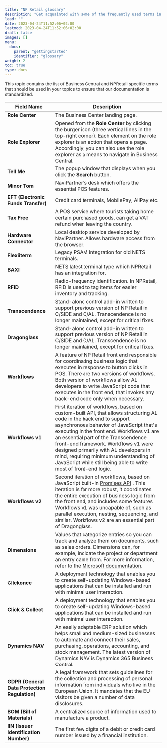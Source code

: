 ```yaml
---
title: "NP Retail glossary"
description: "Get acquainted with some of the frequently used terms in NaviPartner's solutions."
lead: ""
date: 2023-04-24T11:52:06+02:00
lastmod: 2023-04-24T11:52:06+02:00
draft: false
images: []
menu:
  docs:
    parent: "gettingstarted"
    identifier: "glossary"
weight: 2
toc: true
type: docs
---
```


This topic contains the list of Business Central and NPRetail specific terms that should be used in your topics to ensure that our documentation is standardized.

| Field Name      | Description |
| ----------- | ----------- |
| **Role Center** | The Business Center landing page. |
| **Role Explorer** | Opened from the **Role Center** by clicking the burger icon (three vertical lines in the top-right corner). Each element on the role explorer is an action that opens a page. Accordingly, you can also use the role explorer as a means to navigate in Business Central. |
| **Tell Me** | The popup window that displays when you click the **Search** button. |
| **Minor Tom** | NaviPartner's desk which offers the essential POS features. |
| **EFT (Electronic Funds Transfer)** | Credit card terminals, MobilePay, AliPay etc. |
| **Tax Free** |  A POS service where tourists taking home certain purchased goods, can get a VAT refund when leaving the country. |
| **Hardware Connector** | Local desktop service developed by NaviPartner. Allows hardware access from the browser. | 
| **Flexiiterm** | Legacy PSAM integration for old NETS terminals. | 
| **BAXI** | NETS latest terminal type which NPRetail has an integration for. | 
| **RFID** | Radio-frequency identification. In NPRetail, RFID is used to tag items for easier inventory and tracking. | 
| **Transcendence** | Stand-alone control add-in written to support previous version of NP Retail in C/SIDE and C/AL. Transcendence is no longer maintained, except for critical fixes. | 
| **Dragonglass** | Stand-alone control add-in written to support previous version of NP Retail in C/SIDE and C/AL. Transcendence is no longer maintained, except for critical fixes. |
| **Workflows** | A feature of NP Retail front end responsible for coordinating business logic that executes in response to button clicks in POS. There are two versions of workflows. Both version of workflows allow AL developers to write JavaScript code that executes in the front end, that invokes any back-end code only when necessary. | 
| **Workflows v1** | First iteration of workflows, based on custom-built API, that allows structuring AL code in the back end to support asynchronous behavior of JavaScript that's executing in the front end. Workflows v1 are an essential part of the Transcendence front-end framework. Workflows v1 were designed primarily with AL developers in mind, requiring minimum understanding of JavaScript while still being able to write most of front-end logic. |
| **Workflows v2** | Second iteration of workflows, based on JavaScript built-in [<ins>Promises API<ins>](https://developer.mozilla.org/en-US/docs/Web/JavaScript/Reference/Global_Objects/Promise) . This iteration is far more robust, it coordinates the entire execution of business logic from the front end, and includes some features Workflows v1 was uncapable of, such as parallel execution, nesting, sequencing, and similar. Workflows v2 are an essential part of Dragonglass. | 
| **Dimensions** | Values that categorize entries so you can track and analyze them on documents, such as sales orders. Dimensions can, for example, indicate the project or department an entry came from. For more information, refer to the [<ins>Microsoft documentation<ins>](https://docs.microsoft.com/en-us/dynamics365/business-central/finance-dimensions). |
| **Clickonce** | A deployment technology that enables you to create self-updating Windows-based applications that can be installed and run with minimal user interaction. |
| **Click & Collect** | A deployment technology that enables you to create self-updating Windows-based applications that can be installed and run with minimal user interaction. |
| **Dynamics NAV** | An easily adaptable ERP solution which helps small and medium-sized businesses to automate and connect their sales, purchasing, operations, accounting, and stock management. The latest version of Dynamics NAV is Dynamics 365 Business Central. |
| **GDPR (General Data Protection Regulation)** | A legal framework that sets guidelines for the collection and processing of personal information from individuals who live in the European Union. It mandates that the EU visitors be given a number of data disclosures. |
| **BOM (Bill of Materials)** | A centralized source of information used to manufacture a product. |
| **IIN (Issuer Identification Number)** | The first few digits of a debit or credit card number issued by a financial institution.  |
